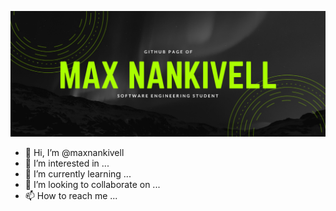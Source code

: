 ![Header](https://github.com/maxnankivell/maxnankivell/blob/main/Max%20Nankivell.png?raw=true "Header")

- 👋 Hi, I’m @maxnankivell
- 👀 I’m interested in ...
- 🌱 I’m currently learning ...
- 💞️ I’m looking to collaborate on ...
- 📫 How to reach me ...

<!---
maxnankivell/maxnankivell is a ✨ special ✨ repository because its `README.md` (this file) appears on your GitHub profile.
You can click the Preview link to take a look at your changes.
--->
